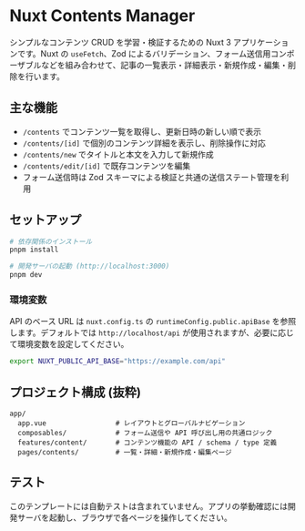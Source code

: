 # Nuxt Contents Manager

シンプルなコンテンツ CRUD を学習・検証するための Nuxt 3 アプリケーションです。Nuxt の `useFetch`、Zod によるバリデーション、フォーム送信用コンポーザブルなどを組み合わせて、記事の一覧表示・詳細表示・新規作成・編集・削除を行います。

## 主な機能
- `/contents` でコンテンツ一覧を取得し、更新日時の新しい順で表示
- `/contents/[id]` で個別のコンテンツ詳細を表示し、削除操作に対応
- `/contents/new` でタイトルと本文を入力して新規作成
- `/contents/edit/[id]` で既存コンテンツを編集
- フォーム送信時は Zod スキーマによる検証と共通の送信ステート管理を利用

## セットアップ
```bash
# 依存関係のインストール
pnpm install

# 開発サーバの起動 (http://localhost:3000)
pnpm dev
```

### 環境変数
API のベース URL は `nuxt.config.ts` の `runtimeConfig.public.apiBase` を参照します。デフォルトでは `http://localhost/api` が使用されますが、必要に応じて環境変数を設定してください。

```bash
export NUXT_PUBLIC_API_BASE="https://example.com/api"
```

## プロジェクト構成 (抜粋)
```
app/
  app.vue                 # レイアウトとグローバルナビゲーション
  composables/            # フォーム送信や API 呼び出し用の共通ロジック
  features/content/       # コンテンツ機能の API / schema / type 定義
  pages/contents/         # 一覧・詳細・新規作成・編集ページ
```

## テスト
このテンプレートには自動テストは含まれていません。アプリの挙動確認には開発サーバを起動し、ブラウザで各ページを操作してください。
